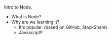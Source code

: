 Intro to Node.

* What is Node?
* Why are we learning it?
	* It's popular. (based on GitHub, StackShare)
	* Javascript!!

